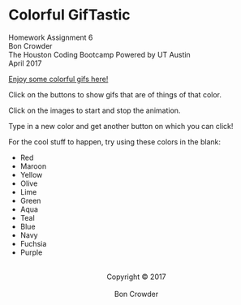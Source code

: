 # Colorful GifTastic
Homework Assignment 6 <br>
Bon Crowder<br>
The Houston Coding Bootcamp Powered by UT Austin<br>
April 2017<br>

[Enjoy some colorful gifs here!](https://mathfour.github.io/GifTastic/)

Click on the buttons to show gifs that are of things of that color. 

Click on the images to start and stop the animation.

Type in a new color and get another button on which you can click!

For the cool stuff to happen, try using these colors in the blank:

* Red
* Maroon
* Yellow
* Olive
* Lime
* Green
* Aqua
* Teal
* Blue
* Navy
* Fuchsia
* Purple
<br>
<center>Copyright &#0169; 2017</center><br>
<center>Bon Crowder</centered>
